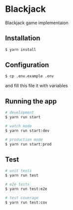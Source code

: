 # Blackjack

Blackjack game implementaion

## Installation

```bash
$ yarn install
```

## Configuration
```bash
$ cp .env.example .env
```
and fill this file it with variables

## Running the app

```bash
# development
$ yarn run start

# watch mode
$ yarn run start:dev

# production mode
$ yarn run start:prod
```

## Test

```bash
# unit tests
$ yarn run test

# e2e tests
$ yarn run test:e2e

# test coverage
$ yarn run test:cov
```
